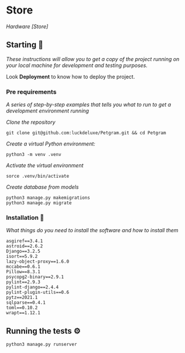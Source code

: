# Store

_Hardware [Store]_

## Starting 🚀

_These instructions will allow you to get a copy of the project running on your local machine for development and testing purposes._

Look **Deployment** to know how to deploy the project.


### Pre requirements 

_A series of step-by-step examples that tells you what to run to get a development environment running_

_Clone the repository_

```
git clone git@github.com:luckdeluxe/Petgram.git && cd Petgram
```

_Create a virtual Python environment:_

```
python3 -m venv .venv
```

_Activate the virtual environment_

```
sorce .venv/bin/activate
```

_Create database from models_

```
python3 manage.py makemigrations
python3 manage.py migrate
```

### Installation 🔧

_What things do you need to install the software and how to install them_

```
asgiref==3.4.1
astroid==2.6.2
Django==3.2.5
isort==5.9.2
lazy-object-proxy==1.6.0
mccabe==0.6.1
Pillow==8.3.1
psycopg2-binary==2.9.1
pylint==2.9.3
pylint-django==2.4.4
pylint-plugin-utils==0.6
pytz==2021.1
sqlparse==0.4.1
toml==0.10.2
wrapt==1.12.1
```

## Running the tests ⚙️

```
python3 manage.py runserver
```
